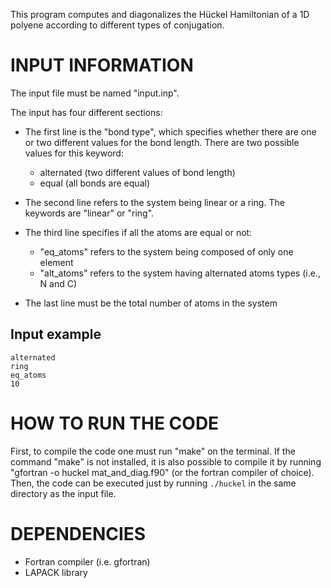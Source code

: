 This program computes and diagonalizes the Hückel Hamiltonian of a 1D polyene according to different types of conjugation. 


# INPUT INFORMATION

The input file must be named "input.inp". 

The input has four different sections:

- The first line is the "bond type", which specifies whether there are one or two different values for the bond length. There are two possible values for this keyword:
   - alternated (two different values of bond length) 
   - equal (all bonds are equal) 

- The second line refers to the system being linear or a ring. The keywords are "linear" or "ring". 


- The third line specifies if all the atoms are equal or not:
    - "eq_atoms" refers to the system being composed of only one element
    - "alt_atoms" refers to the system having alternated atoms types (i.e., N and C)

- The last line must be the total number of atoms in the system

## Input example
```
alternated
ring
eq_atoms
10
```


# HOW TO RUN THE CODE

First, to compile the code one must run "make" on the terminal. If the command "make" is not installed, it is also possible to compile it by running "gfortran -o huckel mat_and_diag.f90" (or the fortran compiler of choice). 
Then, the code can be executed just by running `./huckel` in the same directory as the input file. 

# DEPENDENCIES

- Fortran compiler (i.e. gfortran) 
- LAPACK library 


